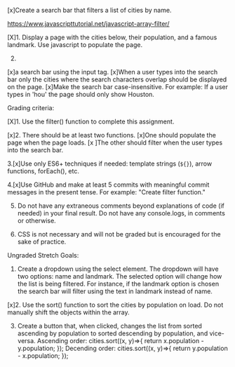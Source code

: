 [x]Create a search bar that filters a list of cities by name.

https://www.javascripttutorial.net/javascript-array-filter/

[X]1. Display a page with the cities below, their population, and a famous landmark. Use javascript to populate the page.

2. 
[x]a search bar using the input tag.
[x]When a user types into the search bar only the cities where the search characters overlap should be displayed on the page. 
[x]Make the search bar case-insensitive. For example: If a user types in 'hou' the page should only show Houston.

Grading criteria:

[X]1. Use the filter() function to complete this assignment.

[x]2. There should be at least two functions.
    [x]One should populate the page when the page loads. 
    [x ]The other should filter when the user types into the search bar.

3.[x]Use only ES6+ techniques if needed: template strings (`${}`), arrow functions, forEach(), etc.

4.[x]Use GitHub and make at least 5 commits with meaningful commit messages in the present tense. For example: "Create filter function."

5. Do not have any extraneous comments beyond explanations of code (if needed) in your final result. Do not have any console.logs, in comments or otherwise.

6. CSS is not necessary and will not be graded but is encouraged for the sake of practice.

Ungraded Stretch Goals:

1. Create a dropdown using the select element. The dropdown will have two options: name and landmark. The selected option will change how the list is being filtered. For instance, if the landmark option is chosen the search bar will filter using the text in landmark instead of name.

[x]2. Use the sort() function to sort the cities by population on load. Do not manually shift the objects within the array.

3. Create a button that, when clicked, changes the list from sorted ascending by population to sorted descending by population, and vice-versa.
    Ascending order:
        cities.sort((x, y)=>{
        return x.population - y.population;
    });
    Decending order:
        cities.sort((x, y)=>{
        return y.population - x.population;
    });
    
